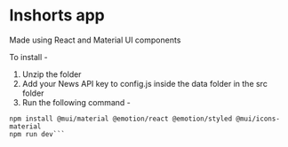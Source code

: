 # Inshorts app

Made using React and Material UI components

To install - 
1. Unzip the folder
2. Add your News API key to config.js inside the data folder in the src folder
3. Run the following command - 
```npm install
npm install @mui/material @emotion/react @emotion/styled @mui/icons-material
npm run dev```
